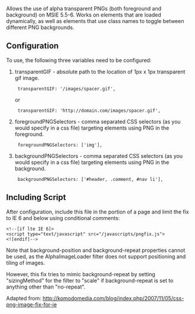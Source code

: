 Allows the use of alpha transparent PNGs (both foreground and background) on MSIE 5.5-6. Works on elements that are loaded dynamically, as well as elements that use class names to toggle between different PNG backgrounds.

## Configuration

To use, the following three variables need to be configured:

1. transparentGIF - absolute path to the location of 1px x 1px transparent gif image.

        transparentGIF: '/images/spacer.gif',
    
    or
    
        transparentGIF: 'http://domain.com/images/spacer.gif',

2. foregroundPNGSelectors - comma separated CSS selectors (as you would specify in a css file) targeting elements using PNG in the foreground.

        foregroundPNGSelectors: ['img'],

3. backgroundPNGSelectors - comma separated CSS selectors (as you would specify in a css file) targeting elements using PNG in the background.

        backgroundPNGSelectors: ['#header, .comment, #nav li'],

## Including Script

After configuration, include this file in the <head> portion of a page and limit the fix to IE 6 and below using conditional comments:

    <!--[if lte IE 6]>
    <script type="text/javascript" src="/javascripts/pngfix.js">
    <![endif]-->

Note that background-position and background-repeat properties cannot be used, as the AlphaImageLoader filter does not support positioning and tiling of images.

However, this fix tries to mimic background-repeat by setting "sizingMethod" for the filter to "scale" if background-repeat is set to anything other than "no-repeat".

Adapted from: <http://komodomedia.com/blog/index.php/2007/11/05/css-png-image-fix-for-ie>
